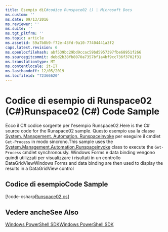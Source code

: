 ```yaml
---
title: Esempio diC#codice Runspace02 () | Microsoft Docs
ms.custom: ''
ms.date: 09/13/2016
ms.reviewer: ''
ms.suite: ''
ms.tgt_pltfrm: ''
ms.topic: article
ms.assetid: 59a7b8b9-f72e-43fd-9a10-77404441a3f2
caps.latest.revision: 6
ms.openlocfilehash: abf539bc29bd9ccac59bd5957397fbe68951f266
ms.sourcegitcommit: debd2b38fb8070a7357bf1a4bf9cc736f3702f31
ms.translationtype: MT
ms.contentlocale: it-IT
ms.lasthandoff: 12/05/2019
ms.locfileid: "72366620"
---
```

# <a name="runspace02-c-code-sample"></a><span data-ttu-id="93f00-102">Codice di esempio di Runspace02 (C#)</span><span class="sxs-lookup"><span data-stu-id="93f00-102">Runspace02 (C#) Code Sample</span></span>

<span data-ttu-id="93f00-103">Ecco il C# codice sorgente per l'esempio Runspace02.</span><span class="sxs-lookup"><span data-stu-id="93f00-103">Here is the C# source code for the Runspace02 sample.</span></span> <span data-ttu-id="93f00-104">Questo esempio usa la classe [System. Management. Automation. Runspaceinvoke](/dotnet/api/System.Management.Automation.RunspaceInvoke) per eseguire il cmdlet `Get-Process` in modo sincrono.</span><span class="sxs-lookup"><span data-stu-id="93f00-104">This sample uses the [System.Management.Automation.Runspaceinvoke](/dotnet/api/System.Management.Automation.RunspaceInvoke) class to execute the `Get-Process` cmdlet synchronously.</span></span> <span data-ttu-id="93f00-105">Windows Forms e data binding vengono quindi utilizzati per visualizzare i risultati in un controllo DataGridView</span><span class="sxs-lookup"><span data-stu-id="93f00-105">Windows Forms and data binding are then used to display the results in a DataGridView control</span></span>

## <a name="code-sample"></a><span data-ttu-id="93f00-106">Codice di esempio</span><span class="sxs-lookup"><span data-stu-id="93f00-106">Code Sample</span></span>

[!code-csharp[Runspace02.cs](../../../../powershell-sdk-samples/SDK-2.0/csharp/Runspace02/Runspace02.cs#L11-L82 "Runspace02.cs")]

## <a name="see-also"></a><span data-ttu-id="93f00-107">Vedere anche</span><span class="sxs-lookup"><span data-stu-id="93f00-107">See Also</span></span>

[<span data-ttu-id="93f00-108">Windows PowerShell SDK</span><span class="sxs-lookup"><span data-stu-id="93f00-108">Windows PowerShell SDK</span></span>](../windows-powershell-reference.md)
